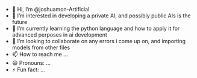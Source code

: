- 👋 Hi, I’m @joshuamon-Artificial
- 👀 I’m interested in developing a private AI, and possibly public AIs is the future
- 🌱 I’m currently learning the python language and how to apply it for advanced perposes in ai development
- 💞️ I’m looking to collaborate on any errors i come up on, and importing models from other files
- 📫 How to reach me ...
- 😄 Pronouns: ...
- ⚡ Fun fact: ...

<!---
joshuamon-Artificial/joshuamon-Artificial is a ✨ special ✨ repository because its `README.md` (this file) appears on your GitHub profile.
You can click the Preview link to take a look at your changes.
--->
